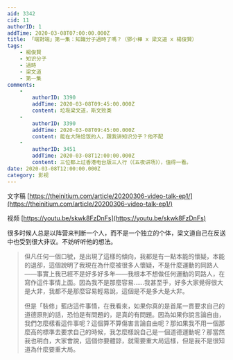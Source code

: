 ```yaml
---
aid: 3342
cid: 11
authorID: 1
addTime: 2020-03-08T07:00:00.000Z
title: 「端對端」第一集：知識分子過時了嗎？（鄧小樺 x 梁文道 x 楊俊賢）
tags:
    - 楊俊賢
    - 知识分子
    - 過時
    - 梁文道
    - 第一集
comments:
    -
        authorID: 3390
        addTime: 2020-03-08T09:45:00.000Z
        content: 垃圾梁文道，斯文败类
    -
        authorID: 3390
        addTime: 2020-03-08T09:45:00.000Z
        content: 能在大陆恰饭的人，跟我讲知识分子？他不配
    -
        authorID: 3451
        addTime: 2020-03-08T12:00:00.000Z
        content: 三位都上过香港电台版三人行（《五夜讲场》），值得一看。
date: 2020-03-08T12:00:00.000Z
category: 影视
---
```


文字稿 [https://theinitium.com/article/20200306-video-talk-ep1/](https://theinitium.com/article/20200306-video-talk-ep1/)

视频 [https://youtu.be/skwk8FzDnFs](https://youtu.be/skwk8FzDnFs)

很多时候人总是以阵营来判断一个人，而不是一个独立的个体，梁文道自己在反送中也受到很大非议。不妨听听他的想法。

> 但凡任何一個口號，是出現了這樣的傾向，我都是有一點本能的懷疑，本能的退卻，這個說明了我現在為什麼被很多人懷疑，不是什麼運動的同路人——事實上我已經不是好多好多年——我根本不想做任何運動的同路人，在寫作這件事情上面。因為我不是那麼容易……我甚至乎，好多大家覺得很大是大非，我都不是那麼容易輕易說，這個是不是多大是大非。
> 
> 但是「裝修」藍店這件事情，在我看來，如果你真的是首尾一貫要求自己的道德原則的話，恐怕是有問題的，是真的有問題。因為如果你說言論自由，我們怎麼樣看這件事呢？這個算不算傷害言論自由呢？那如果我不用一個那麼高的標準去要求自己的時候，我怎麼樣說自己是一個道德運動呢？那當然我也明白，大家會說，這個你要體諒，就需要重大局這樣，但是我不是很知道為什麼要重大局。
